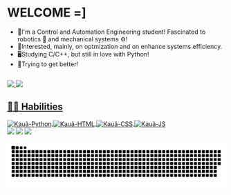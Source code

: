 # WELCOME =]
- 📘I'm a Control and Automation Engineering student! Fascinated to robotics 🤖 and mechanical systems ⚙!  
- 🔎Interested, mainly, on optmization and on enhance systems efficiency.  
- 🖥Studying C/C++, but still in love with Python!  
- 🧐Trying to get better!

##

<div>
  <a href="https://github.com/kauakksb">
  <img height="150em" src="https://github-readme-stats.vercel.app/api?username=kauakksb&show_icons=true&theme=prussian&include_all_commits=true&count_private=true"/>
  <img height="150em" src="https://github-readme-stats.vercel.app/api/top-langs/?username=kauakksb&layout=compact&langs_count=7&theme=prussian"/>
</div>

##
    
## 👨‍💻 Habilities

<div> 
    <img align="center" alt="Kauã-Python" height="30" width="40" src="https://cdn.jsdelivr.net/gh/devicons/devicon/icons/python/python-original.svg">
    <img align="center" alt="Kauã-HTML" height="30" width="40" src="https://cdn.jsdelivr.net/gh/devicons/devicon/icons/html5/html5-original.svg">
    <img align="center" alt="Kauã-CSS" height="30" width="40" src="https://cdn.jsdelivr.net/gh/devicons/devicon/icons/css3/css3-original.svg">
    <img align="center" alt="Kauã-JS" height="30" width="40" src="https://cdn.jsdelivr.net/gh/devicons/devicon/icons/javascript/javascript-original.svg">
</div>


<div> 
  <a href="https://www.instagram.com/kaua_kksb/" target="_blank"><img src="https://img.shields.io/badge/-Instagram-%23E4405F?style=for-the-badge&logo=instagram&logoColor=white" target="_blank"></a>
  <a href="https://github.com/kauakksb" target="_blank"><img src="https://img.shields.io/badge/GitHub-100000?style=for-the-badge&logo=github&logoColor=white" target="_blank"></a>
  <a href = "mailto:kauakksb@gmail.com"><img src="https://img.shields.io/badge/Gmail-D14836?style=for-the-badge&logo=gmail&logoColor=white" target="_blank"></a>
 
  ![Snake animation](https://github.com/kauakksb/kauakksb/blob/output/github-contribution-grid-snake.svg) 
</div>
